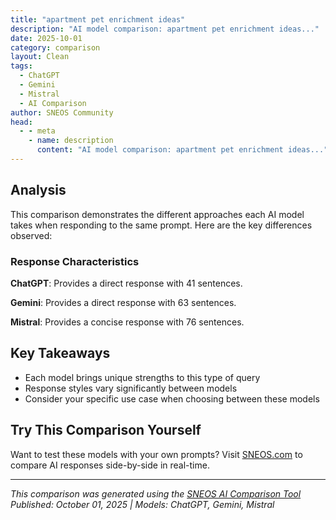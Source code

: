 ```yaml
---
title: "apartment pet enrichment ideas"
description: "AI model comparison: apartment pet enrichment ideas..."
date: 2025-10-01
category: comparison
layout: Clean
tags:
  - ChatGPT
  - Gemini
  - Mistral
  - AI Comparison
author: SNEOS Community
head:
  - - meta
    - name: description
      content: "AI model comparison: apartment pet enrichment ideas..."
---
```


<ChatComparison
  title="apartment pet enrichment ideas"
  prompt="apartment pet enrichment ideas"
  :responses='{
    "ChatGPT": "Certainly! Here are some great pet enrichment ideas specifically tailored for apartment living:\n\n### For Cats:\n1. **Vertical Spaces**: Install cat shelves or a tall cat tree to let your cat climb and explore vertically.\n2. **Interactive Toys**: Use puzzle feeders, laser pointers, and automated toys to stimulate hunting instincts.\n3. **Window Perches**: Create a comfy spot by a window where your cat can watch birds and outside activity.\n4. **Hide and Seek**: Provide boxes, tunnels, or paper bags for your cat to explore and hide in.\n5. **Catnip and Scratchers**: Offer scratching posts and catnip toys to encourage play and scratching behavior.\n6. **Rotate Toys**: Swap out toys regularly to keep your cat interested and prevent boredom.\n\n### For Dogs:\n1. **Interactive Feeders**: Use treat-dispensing toys or puzzle feeders to keep your dog mentally stimulated during meals.\n2. **Short Training Sessions**: Practice tricks or obedience commands to engage their mind and strengthen your bond.\n3. **Scent Games**: Hide treats around the apartment for your dog to find using their nose.\n4. **Chew Toys**: Provide a variety of safe chew toys to satisfy chewing needs.\n5. **Indoor Fetch or Tug-of-War**: Use soft toys for interactive play to burn energy indoors.\n6. **Scheduled Walks and Outings**: Regular walks and visits to parks are essential for physical and mental stimulation.\n\n### For Small Pets (Rabbits, Guinea Pigs, etc.):\n1. **Tunnels and Hideouts**: Provide cardboard tubes, boxes, and small pet tunnels to encourage exploration.\n2. **Chew Toys**: Safe wooden or hay-based chew toys help keep teeth healthy.\n3. **Foraging Opportunities**: Scatter food or treats in hay or around their enclosure for natural foraging behavior.\n4. **Rotate Enrichment Items**: Introduce new toys or rearrange the enclosure regularly to keep things interesting.\n5. **Interactive Time**: Spend time handling and playing with your pet outside the enclosure safely.\n\n### General Tips:\n- **Safe Space**: Ensure your pet has a quiet, comfortable retreat.\n- **Routine**: Maintain a balanced daily routine that includes play, feeding, and rest.\n- **Social Interaction**: Spend quality time with your pet to prevent loneliness.\n- **Variety**: Regularly change toys and activities to keep your pet curious and happy.\n\nIf you tell me what kind of pet you have, I can suggest more specific enrichment ideas!",
    "Gemini": "Living in an apartment with a pet requires creativity to keep them happy and stimulated. Here are some enrichment ideas, categorized for easier browsing:\n\n**I. Foraging and Feeding Enrichment:**\n\n*   **Puzzle Feeders:** These come in various levels of difficulty. Start with simpler ones and gradually increase the challenge. Examples include:\n    *   **Slow Feeder Bowls:** Great for dogs that eat too fast, preventing bloat.\n    *   **Snuffle Mats:** Hide kibble or treats in the fabric for your pet to sniff out.\n    *   **Interactive Toys:**  Roll-around treat dispensers, balls with holes, or puzzles that require manipulation to release food.\n    *   **DIY:** Use cardboard boxes, toilet paper rolls, and other recyclables to create simple foraging puzzles.\n\n*   **Scatter Feeding:** Instead of using a bowl, scatter kibble around the apartment (on the floor, on furniture, under blankets - be mindful of what your pet can safely access).\n\n*   **Food-Dispensing Toys:** These toys release small amounts of food as your pet plays with them.\n\n*   **Hanging Vegetable Skewers (for birds \u0026 small animals):** Thread veggies and fruits onto a skewer and hang it in their cage.\n\n*   **Hide Treats:** Hide small treats around the apartment for your pet to find.\n\n**II. Environmental Enrichment:**\n\n*   **Vertical Space (especially for cats):**\n    *   **Cat Trees:**  A multi-tiered cat tree provides climbing, scratching, and perching opportunities.\n    *   **Shelves:** Install shelves at different heights for your cat to jump and explore.\n    *   **Window Perches:** A comfortable spot for your cat to watch the world outside.\n    *   **Hammocks:**  Hang a hammock from a chair or cat tree for a cozy napping spot.\n\n*   **Window Views:**\n    *   **Keep windows clean:** A clear view is more stimulating.\n    *   **Bird Feeders (outside the window):**  Entertain your cat with a view of birds (make sure the feeder is secure and won\u0027t attract unwanted pests to your building).\n\n*   **Designated Digging Area (for dogs \u0026 rabbits):**\n    *   **Digging Box:** Fill a sturdy box with sand, shredded paper, or fabric scraps for digging.  Supervise initially to ensure they don\u0027t eat the contents.\n\n*   **Variety of Textures:** Provide different textures for your pet to interact with, such as:\n    *   **Scratching posts (various types for cats):**  Vertical, horizontal, angled, sisal, cardboard, carpet.\n    *   **Different types of bedding:** Soft blankets, plush beds, cooling mats.\n    *   **Rugs or mats:** Different textures can be interesting to walk on.\n\n*   **Rotate Toys:** Keep toys interesting by rotating them regularly.\n\n*   **Safe Plants:** Add pet-safe plants to your apartment.  Research thoroughly to ensure they aren\u0027t toxic.  Consider cat grass or wheatgrass.\n\n**III. Social Enrichment:**\n\n*   **Playtime:**\n    *   **Interactive Toys:**  Engage in interactive play with your pet, such as:\n        *   **Laser pointers (for cats - use responsibly and avoid shining in their eyes):**\n        *   **Feather wands (for cats):**\n        *   **Fetch (for dogs):**  Use soft toys to avoid damaging furniture.\n        *   **Tug-of-war (for dogs):**\n    *   **Training Sessions:**  Even short training sessions can be mentally stimulating and strengthen your bond.\n\n*   **Grooming:**  Regular grooming can be a relaxing and bonding experience.\n\n*   **Background Noise:**\n    *   **Calming Music:**  Play calming music specifically designed for pets.\n    *   **Nature Sounds:**  Play nature sounds to create a more relaxing environment.\n    *   **TV or Radio:**  Leave the TV or radio on at a low volume when you\u0027re not home to provide some background noise.  Be mindful of the content and choose something relaxing.\n\n*   **Pet-Friendly Socialization:**\n    *   **Dog Parks (if appropriate for your dog):**  A safe and supervised environment for dogs to socialize.\n    *   **Playdates:**  Arrange playdates with other pets (if your pet is social and you know the other pet well).\n    *   **Visit Pet-Friendly Stores:**  Take your dog to pet-friendly stores (always keep them on a leash).\n\n**IV. Sensory Enrichment:**\n\n*   **Scent Enrichment:**\n    *   **Catnip (for cats):**  Catnip can provide a burst of energy and excitement.\n    *   **Pheromone Diffusers:**  Use pheromone diffusers to help reduce anxiety and stress (especially for cats).\n    *   **Herbs:**  Offer your pet a variety of safe herbs to sniff (e.g., lavender, chamomile).  Do your research to ensure the herbs are safe for your specific pet.\n    *   **Scent Games:**  Hide treats or toys and have your pet use their nose to find them.\n\n*   **Auditory Enrichment:**\n    *   **Puzzle Toys with Sounds:** Choose puzzle toys that make interesting sounds when manipulated.\n\n*   **Taste Enrichment:**\n    *   **Frozen Treats:**  Freeze pet-safe broth, yogurt, or fruit purees in ice cube trays for a refreshing treat.\n    *   **Homemade Treats:**  Make your own healthy and delicious treats for your pet.\n\n**V. Apartment-Specific Considerations:**\n\n*   **Noise:**  Be mindful of noise levels, especially if you have thin walls.  Avoid toys that are excessively noisy and train your dog to bark less.\n*   **Space:**  Maximize the use of vertical space.  Choose toys and activities that are appropriate for the size of your apartment.\n*   **Cleanliness:**  Regularly clean your pet\u0027s space and toys to prevent odors and maintain hygiene.\n*   **Landlord Restrictions:**  Be aware of any pet-related restrictions in your lease agreement.\n*   **Emergency Preparedness:** Have a pet emergency plan in place, including a pet carrier, food, water, and medication.\n\n**Important Notes:**\n\n*   **Safety First:** Always supervise your pet with new toys and activities to ensure they are safe.\n*   **Individual Needs:**  Pay attention to your pet\u0027s individual preferences and adjust enrichment activities accordingly.\n*   **Variety is Key:**  Mix things up to keep your pet engaged and prevent boredom.\n*   **Consult with Your Veterinarian:**  If you have any concerns about your pet\u0027s behavior or well-being, consult with your veterinarian.\n\nBy providing a stimulating and enriching environment, you can help your pet thrive in your apartment home!\n",
    "Mistral": "Creating an enriching environment for pets in an apartment can be both fun and beneficial for their well-being. Here are some ideas to keep your pets engaged and happy:\n\n### For Dogs:\n1. **Interactive Toys**: Puzzle toys that dispense treats can keep your dog mentally stimulated.\n2. **Snuffle Mats**: These mats encourage your dog to use their nose to find hidden treats.\n3. **Tug-of-War Toys**: Soft rope toys can be a great way to engage in playful tug-of-war.\n4. **Doggy Playdates**: Arrange playdates with other dogs in your building or neighborhood.\n5. **Indoor Agility Course**: Set up a small agility course using household items like hula hoops, chairs, and blankets.\n6. **Training Sessions**: Short training sessions can be both mentally and physically stimulating.\n7. **Window Perch**: Create a safe spot by the window where your dog can watch the world go by.\n8. **Doggy TV**: Some dogs enjoy watching TV, especially if it\u0027s a channel with animal content.\n\n### For Cats:\n1. **Cat Trees**: Provide vertical space with cat trees or wall-mounted shelves.\n2. **Interactive Feeders**: Use puzzle feeders to make mealtime more engaging.\n3. **Laser Pointers**: A simple laser pointer can provide hours of fun.\n4. **Catnip Toys**: Toys filled with catnip can be a great source of entertainment.\n5. **Window Perches**: Cats love to watch birds and other outdoor activities.\n6. **Scratching Posts**: Ensure they have plenty of scratching posts to keep their claws healthy.\n7. **Hide and Seek**: Create hiding spots with boxes or tunnels.\n8. **Bird Feeder**: Place a bird feeder outside a window where your cat can watch.\n\n### For Small Pets (Rabbits, Hamsters, Guinea Pigs):\n1. **Tunnels and Tubes**: Provide tunnels and tubes for them to explore.\n2. **Chewing Toys**: Offer safe chewing toys to keep their teeth healthy.\n3. **Foraging Toys**: Hide treats in toys to encourage natural foraging behavior.\n4. **Exercise Wheels**: Ensure they have a safe exercise wheel.\n5. **Playpens**: Set up a playpen with different textures and toys.\n6. **Hiding Spots**: Provide small boxes or houses where they can hide.\n7. **Fresh Vegetables**: Offer a variety of fresh vegetables to keep their diet interesting.\n8. **Interactive Toys**: Toys that make noise or move can be very engaging.\n\n### For Birds:\n1. **Foraging Toys**: Hide treats in toys to encourage natural foraging behavior.\n2. **Swings and Perches**: Provide a variety of swings and perches.\n3. **Mirrors**: Some birds enjoy looking at themselves in mirrors.\n4. **Bells and Whistles**: Toys that make noise can be very engaging.\n5. **Fresh Fruits and Vegetables**: Offer a variety of fresh fruits and vegetables.\n6. **Interactive Feeders**: Use feeders that require some effort to get the food out.\n7. **Play Gyms**: Set up a play gym with different toys and perches.\n8. **Music**: Some birds enjoy listening to music or nature sounds.\n\n### General Tips:\n1. **Rotate Toys**: Regularly rotate toys to keep them interesting.\n2. **Quality Time**: Spend quality time with your pet, engaging in activities they enjoy.\n3. **Outdoor Time**: If possible, take your pet for walks or provide a safe outdoor space.\n4. **Socialization**: Ensure your pet has opportunities to socialize with other animals and people.\n5. **Health Checks**: Regular vet check-ups to ensure your pet is healthy and happy.\n\nBy incorporating these ideas, you can create a stimulating and enjoyable environment for your pet, even in a small apartment."
  }'
  published-date="17:02"
/>

## Analysis

This comparison demonstrates the different approaches each AI model takes when responding to the same prompt. Here are the key differences observed:

### Response Characteristics

**ChatGPT**: Provides a direct response with 41 sentences. 

**Gemini**: Provides a direct response with 63 sentences. 

**Mistral**: Provides a concise response with 76 sentences. 

## Key Takeaways

- Each model brings unique strengths to this type of query
- Response styles vary significantly between models
- Consider your specific use case when choosing between these models

## Try This Comparison Yourself

Want to test these models with your own prompts? Visit [SNEOS.com](https://sneos.com) to compare AI responses side-by-side in real-time.

---

*This comparison was generated using the [SNEOS AI Comparison Tool](https://sneos.com)*
*Published: October 01, 2025 | Models: ChatGPT, Gemini, Mistral*

